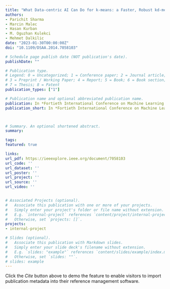 ```yaml
---
title: "What Data-centric AI Can Do for k-means: a Faster, Robust kd-means"
authors:
- Parichit Sharma
- Marcin Malec
- Hasan Kurban
- M. Oguzhan Kulekci
- Mehmet Dalkilic
date: "2023-01-30T00:00:00Z"
doi: "10.1109/DSAA.2014.7058103"

# Schedule page publish date (NOT publication's date).
publishDate: ""

# Publication type.
# Legend: 0 = Uncategorized; 1 = Conference paper; 2 = Journal article;
# 3 = Preprint / Working Paper; 4 = Report; 5 = Book; 6 = Book section;
# 7 = Thesis; 8 = Patent
publication_types: ["1"]

# Publication name and optional abbreviated publication name.
publication: In *Fortieth International Conference on Machine Learning *
publication_short: In *Fortieth International Conference on Machine Learning  (ICML) (underr-review)*



# Summary. An optional shortened abstract.
summary:

tags:
featured: true

links:
url_pdf: https://ieeexplore.ieee.org/document/7058103
url_code: ''
url_dataset: ''
url_poster: ''
url_project: ''
url_source: ''
url_video: ''


# Associated Projects (optional).
#   Associate this publication with one or more of your projects.
#   Simply enter your project's folder or file name without extension.
#   E.g. `internal-project` references `content/project/internal-project/index.md`.
#   Otherwise, set `projects: []`.
projects:
- internal-project

# Slides (optional).
#   Associate this publication with Markdown slides.
#   Simply enter your slide deck's filename without extension.
#   E.g. `slides: "example"` references `content/slides/example/index.md`.
#   Otherwise, set `slides: ""`.
# slides: example
---
```



Click the *Cite* button above to demo the feature to enable visitors to import publication metadata into their reference management software.
